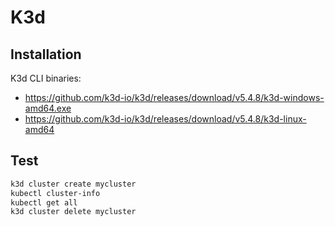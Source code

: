 # K3d

## Installation

K3d CLI binaries:

- <https://github.com/k3d-io/k3d/releases/download/v5.4.8/k3d-windows-amd64.exe>
- <https://github.com/k3d-io/k3d/releases/download/v5.4.8/k3d-linux-amd64>

## Test

```sh
k3d cluster create mycluster
kubectl cluster-info
kubectl get all
k3d cluster delete mycluster
```
